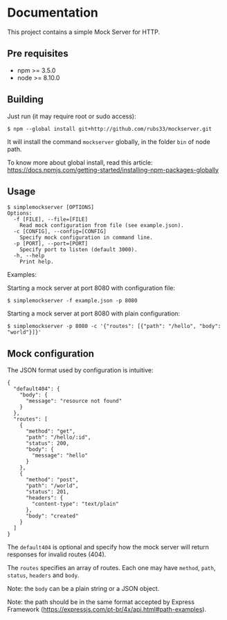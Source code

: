 Documentation
=============

This project contains a simple Mock Server for HTTP.

Pre requisites
--------------

- npm >= 3.5.0
- node >= 8.10.0


Building
--------

Just run (it may require root or sudo access):
```
$ npm --global install git+http://github.com/rubs33/mockserver.git
```

It will install the command `mockserver` globally, in the folder `bin` of node path.

To know more about global install, read this article: https://docs.npmjs.com/getting-started/installing-npm-packages-globally


Usage
-----

```
$ simplemockserver [OPTIONS]
Options:
  -f [FILE], --file=[FILE]
    Read mock configuration from file (see example.json).
  -c [CONFIG], --config=[CONFIG]
    Specify mock configuration in command line.
  -p [PORT], --port=[PORT]
    Specify port to listen (default 3000).
  -h, --help
    Print help.
```

Examples:

Starting a mock server at port 8080 with configuration file:
```
$ simplemockserver -f example.json -p 8080
```

Starting a mock server at port 8080 with plain configuration:
```
$ simplemockserver -p 8080 -c '{"routes": [{"path": "/hello", "body": "world"}]}'
```

Mock configuration
------------------

The JSON format used by configuration is intuitive:
```
{
  "default404": {
    "body": {
      "message": "resource not found"
    }
  },
  "routes": [
    {
      "method": "get",
      "path": "/hello/:id",
      "status": 200,
      "body": {
        "message": "hello"
      }
    },
    {
      "method": "post",
      "path": "/world",
      "status": 201,
      "headers": {
        "content-type": "text/plain"
      },
      "body": "created"
    }
  ]
}
```

The `default404` is optional and specify how the mock server will return responses for invalid routes (404).

The `routes` specifies an array of routes. Each one may have `method`, `path`, `status`, `headers` and `body`.

Note: the `body` can be a plain string or a JSON object.

Note: the path should be in the same format accepted by Express Framework (https://expressjs.com/pt-br/4x/api.html#path-examples).
